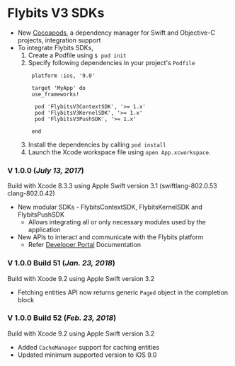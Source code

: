 # Flybits V3 SDKs

* New [Cocoapods](http://cocoapods.org), a dependency manager for Swift and Objective-C projects, integration support
* To integrate Flybits SDKs, 
  1. Create a Podfile using `$ pod init` 
  2. Specify following dependencies in your project's `Podfile`
     ```Podfile
      platform :ios, '9.0'
      
      target 'MyApp' do
      use_frameworks!
  
       pod 'FlybitsV3ContextSDK', '>= 1.x'  
       pod 'FlybitsV3KernelSDK', '>= 1.x'  
       pod 'FlybitsV3PushSDK', '>= 1.x'  
  
      end
      ```    
  3. Install the dependencies by calling `pod install` 
  4. Launch the Xcode workspace file using `open App.xcworkspace`.

### V 1.0.0 (*July 13, 2017*) ###
Build with Xcode 8.3.3 using Apple Swift version 3.1 (swiftlang-802.0.53 clang-802.0.42)

* New modular SDKs - FlybitsContextSDK, FlybitsKernelSDK and FlybitsPushSDK 
  -	Allows integrating all or only necessary modules used by the application
* New APIs to interact and communicate with the Flybits platform 
  - Refer [Developer Portal](https://devportal.flybits.com/#/documentation/ios/getting-started/setup) Documentation

### V 1.0.0 Build 51 (*Jan. 23, 2018*) ###
Build with Xcode 9.2 using Apple Swift version 3.2

* Fetching entities API now returns generic `Paged` object in the completion block

### V 1.0.0 Build 52 (*Feb. 23, 2018*) ###
Build with Xcode 9.2 using Apple Swift version 3.2

* Added `CacheManager` support for caching entities
* Updated minimum supported version to iOS 9.0
